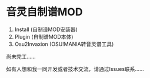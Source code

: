 # 音灵自制谱MOD

1. Install (自制谱MOD安装器)
2. Plugin (自制谱MOD本体)
3. Osu2Invaxion (OSU!MANIA转音灵谱工具)

尚未完工……

如有人想和我一同开发或者技术交流，请通过Issues联系……
